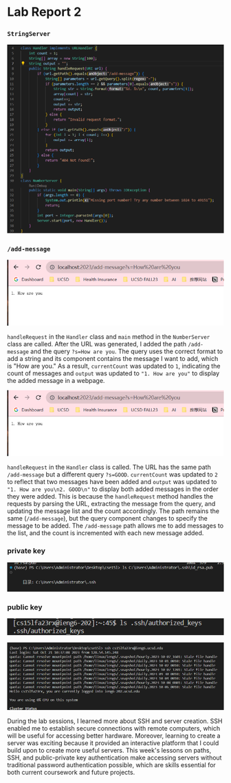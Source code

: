 # Lab Report 2

### `StringServer`
![Image](lab-report-2-images/code.png)

### `/add-message`
![Image](lab-report-2-images/1.png)

`handleRequest` in the `Handler` class and `main` method in the `NumberServer` class are called.
After the URL was generated, I added the path `/add-message` and the query `?s=How are you`. The query uses the correct format to add a string and its component contains the message I want to add, which is "How are you." 
As a result, `currentCount` was updated to `1`, indicating the count of messages and `output` was updated to `"1. How are you"` to display the added message in a webpage.

![Image](lab-report-2-images/image.png)

`handleRequest` in the `Handler` class is called.
The URL has the same path `/add-message` but a different query `?s=GOOD`. 
`currentCount` was updated to `2` to reflect that two messages have been added and `output` was updated to `"1. How are you\n2. GOOD\n"` to display both added messages in the order they were added.
This is because the `handleRequest` method handles the requests by parsing the URL, extracting the message from the query, and updating the message list and the count accordingly. The path remains the same (`/add-message`), but the query component changes to specify the message to be added. The `/add-message` path allows me to add messages to the list, and the count is incremented with each new message added.



### private key
![Image](lab-report-2-images/2023-10-21%20105548.png)

### public key
![Image](lab-report-2-images/2023-10-21%20105547.png)

![Image](lab-report-2-images/2023-10-21%20105436.png)



During the lab sessions, I learned more about SSH and server creation. SSH enabled me to establish secure connections with remote computers, which will be useful for accessing better hardware. Moreover, learning to create a server was exciting because it provided an interactive platform that I could build upon to create more useful servers. This week's lessons on paths, SSH, and public-private key authentication make accessing servers without traditional password authentication possible, which are skills essential for both current coursework and future projects.
